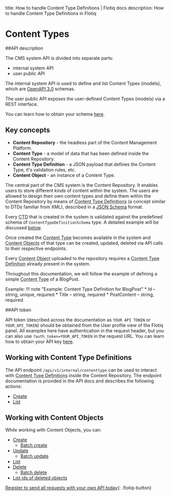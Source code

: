 title: How to handle Content Type Definitions | Flotiq docs
description: How to handle Content Type Definitions in Flotiq


# Content Types

##API description

The CMS system API is divided into separate parts:

* internal system API
* user public API

The internal system API is used to define and list Content Types (models), which are [OpenAPI 3.0](https://swagger.io/docs/specification/about/) schemas.

The user public API exposes the user-defined Content Types (models) via a REST interface.

You can learn how to obtain your schema [here](open-api-schema.md).

## Key concepts

* **Content Repository** - the headless part of the Content Management Platform.
* **Content Type** - a model of data that has been defined inside the Content Repository.
* **Content Type Definition** - a JSON payload that defines the Content Type, it's validation rules, etc.
* **Content Object** - an instance of a Content Type.


The central part of the CMS system is the Content Repository. It enables users to store different kinds of content within the system. The users are allowed to design their own content types and define them within the Content Repository by means of <abbr title="Content Type Definition - a JSON payload that defines the Content Type, it's validation rules, etc.">Content Type Definitions</abbr> (a concept similar to DTDs familiar from XML), described in a [JSON Schema](https://json-schema.org/) format.


Every <abbr title="Content Type Definition - a JSON payload that defines the Content Type, it's validation rules, etc.">CTD</abbr> that is created in the system is validated against the predefined schema of ``ContentTypeDefinitionSchema`` type. A detailed example will be discussed [below](#creating-new-content-types-via-api).

Once created the <abbr title="Content Type - a model of data that has been defined inside the Content Repository.">Content Type</abbr> becomes available in the system and <abbr title="Content Object - an instance of a Content Type.">Content Objects</abbr>  of that type can be created, updated, deleted via API calls to their respective endpoints.  

Every <abbr title="Content Object - an instance of a Content Type.">Content Object</abbr> uploaded to the repository requires a <abbr title="Content Type Definition - a JSON payload that defines the Content Type, it's validation rules, etc.">Content Type Definition</abbr> already present in the system. 


Throughout this documentation, we will follow the example of defining a simple <abbr title="Content Type - a model of data that has been defined inside the Content Repository.">Content Type</abbr> of a BlogPost. 

Example: 
!!! note "Example: Content Type Definition for BlogPost"
    * Id – string, unique, required 
    * Title – string, required 
    * PostContent – string, required 


##API token

API token (described across the documentation as `YOUR API TOKEN` or `YOUR_API_TOKEN`) should be obtained from the User profile view of the Flotiq panel. 
All examples here have authentication in the request header, but you can also use `?auth_token=YOUR_API_TOKEN` in the request URL.
You can learn how to obtain your API key [here](index.md).

## Working with Content Type Definitions

The API endpoint ``/api/v1/internal/contenttype`` can be used to interact with
<abbr title="Content Type Definition - a JSON payload that defines the Content Type, it's validation rules, etc.">
Content Type Definitions</abbr> inside the Content Repository.
The endpoint documentation is provided in the API docs and describes the following actions:

* [Create](content-type/creating-ctd.md)
* [List](content-type/listing-ctd.md)

## Working with Content Objects

While working with Content Objects, you can:

* [Create](content-type/creating-co.md)
    * [Batch create](/API/content-type/creating-co/#batch-content-upload)
* [Update](content-type/updating-co.md)
    * [Batch update](/API/content-type/creating-co/#batch-content-upload)
* [List](content-type/listing-co.md)
* [Delete](content-type/deleting-co.md)
    * [Batch delete](/API/content-type/deleting-co/#batch-deleting)
* [List ids of deleted objects](content-type/listing-deleted-co.md)

[Register to send all requests with your own API today](https://editor.flotiq.com/register.html){: .flotiq-button}
